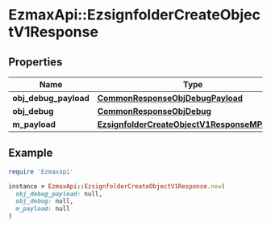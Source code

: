 # EzmaxApi::EzsignfolderCreateObjectV1Response

## Properties

| Name | Type | Description | Notes |
| ---- | ---- | ----------- | ----- |
| **obj_debug_payload** | [**CommonResponseObjDebugPayload**](CommonResponseObjDebugPayload.md) |  |  |
| **obj_debug** | [**CommonResponseObjDebug**](CommonResponseObjDebug.md) |  | [optional] |
| **m_payload** | [**EzsignfolderCreateObjectV1ResponseMPayload**](EzsignfolderCreateObjectV1ResponseMPayload.md) |  |  |

## Example

```ruby
require 'Ezmaxapi'

instance = EzmaxApi::EzsignfolderCreateObjectV1Response.new(
  obj_debug_payload: null,
  obj_debug: null,
  m_payload: null
)
```

